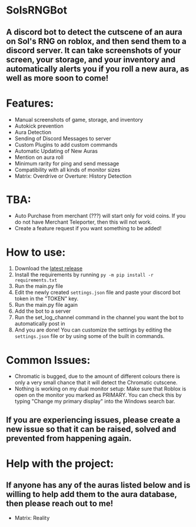 # SolsRNGBot
## A discord bot to detect the cutscene of an aura on Sol's RNG on roblox, and then send them to a discord server. It can take screenshots of your screen, your storage, and your inventory and automatically alerts you if you roll a new aura, as well as more soon to come!
# Features:
- Manual screenshots of game, storage, and inventory
- Autokick prevention
- Aura Detection
- Sending of Discord Messages to server
- Custom Plugins to add custom commands
- Automatic Updating of New Auras
- Mention on aura roll
- Minimum rarity for ping and send message
- Compatibility with all kinds of monitor sizes
- Matrix: Overdrive or Overture: History Detection

# TBA:
- Auto Purchase from merchant (???) will start only for void coins. If you do not have Merchant Teleporter, then this will not work.
- Create a feature request if you want something to be added!

# How to use:
1. Download the [latest release](https://github.com/bazthedev/SolsRNGBot/releases/latest)
2. Install the requirements by running `py -m pip install -r requirements.txt`
3. Run the main.py file
4. Edit the newly created `settings.json` file and paste your discord bot token in the "TOKEN" key.
5. Run the main.py file again
6. Add the bot to a server
7. Run the set_log_channel command in the channel you want the bot to automatically post in
8. And you are done! You can customize the settings by editing the `settings.json` file or by using some of the built in commands.

# Common Issues:
- Chromatic is bugged, due to the amount of different colours there is only a very small chance that it will detect the Chromatic cutscene.
- Nothing is working on my dual monitor setup: Make sure that Roblox is open on the monitor you marked as PRIMARY. You can check this by typing "Change my primary display" into the Windows search bar.
## If you are experiencing issues, please create a new issue so that it can be raised, solved and prevented from happening again.


# Help with the project:
## If anyone has any of the auras listed below and is willing to help add them to the aura database, then please reach out to me!
- Matrix: Reality
